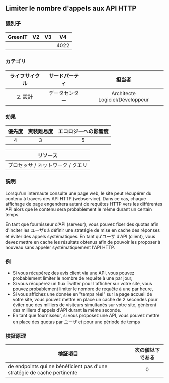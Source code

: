 ## Limiter le nombre d'appels aux API HTTP

### 識別子

| GreenIT |  V2  |  V3  |  V4  |
| :-----: | :--: | :--: | :--: |
|         |      |      | 4022 |

### カテゴリ

| ライフサイクル |  サードパーティ  |  担当者  |
|:---------:|:----:|:----:|
| 2. 設計 | データセンター | Architecte Logiciel/Développeur |

### 効果

| 優先度 |      実装難易度       |  エコロジーへの影響度    |
|:-------------------:|:-------------------------:|:---------------------:|
| 4 | 3 | 5 |

|リソース     |
|:----------------------------: |
| プロセッサ  / ネットワーク / クエリ |

### 説明

Lorsqu'un internaute consulte une page web, le site peut récupérer du contenu à travers des API HTTP (webservice).
Dans ce cas, chaque affichage de page engendrera autant de requêtes HTTP vers les différentes API alors que le contenu sera probablement le même durant un certain temps.

En tant que fournisseur d'API (serveur), vous pouvez fixer des quotas afin d'inciter les ユーザs à définir une stratégie de mise en cache des réponses et éviter des appels systématiques.
En tant qu'ユーザ d'API (client), vous devez mettre en cache les résultats obtenus afin de pouvoir les proposer à nouveau sans appeler systématiquement l'API HTTP.


### 例

 - Si vous récupérez des avis client via une API, vous pouvez probablement limiter le nombre de requête à une par jour,
 - Si vous récupérez un flux Twitter pour l'afficher sur votre site, vous pouvez probablement limiter le nombre de requête à une par heure,
 - Si vous affichez une donnée en "temps réel" sur la page accueil de votre site, vous pouvez mettre en place un cache de 2 secondes pour éviter que des milliers de visiteurs simultanés sur votre site, génèrent des milliers d'appels d'API durant la même seconde.
 - En tant que fournisseur, si vous proposez une API, vous pouvez mettre en place des quotas par ユーザ et pour une période de temps


### 検証原理

| 検証項目 | 次の値以下である |
| ------------- | :---------------------: |
| de endpoints qui ne bénéficient pas d'une stratégie de cache pertinente | 0 |
